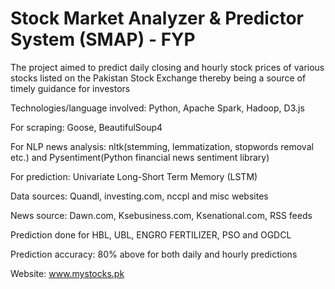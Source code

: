 # Stock Market Analyzer & Predictor System (SMAP) - FYP

The project aimed to predict daily closing and hourly stock prices of various stocks listed on the Pakistan Stock Exchange thereby being a source of timely guidance for investors

Technologies/language involved: Python, Apache Spark, Hadoop, D3.js

For scraping: Goose, BeautifulSoup4

For NLP news analysis: nltk(stemming, lemmatization, stopwords removal etc.) and Pysentiment(Python financial news sentiment library)

For prediction: Univariate Long-Short Term Memory (LSTM)

Data sources: Quandl, investing.com, nccpl and misc websites

News source: Dawn.com, Ksebusiness.com, Ksenational.com, RSS feeds

Prediction done for HBL, UBL, ENGRO FERTILIZER, PSO and OGDCL

Prediction accuracy: 80% above for both daily and hourly predictions

Website: www.mystocks.pk
